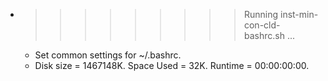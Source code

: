 * >>>>>>>>> Running inst-min-con-cld-bashrc.sh ...
  * Set common settings for ~/.bashrc.
  * Disk size = 1467148K. Space Used = 32K. Runtime = 00:00:00:00.
